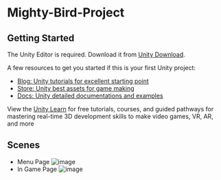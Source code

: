 # Mighty-Bird-Project

## Getting Started
The Unity Editor is required. Download it from <a href="https://unity3d.com/get-unity/download">Unity Download</a>.

A few resources to get you started if this is your first Unity project:

- [Blog: Unity tutorials for excellent starting point](https://blog.unity.com)
- [Store: Unity best assets for game making](https://assetstore.unity.com/)
- [Docs: Unity detailed documentations and examples](https://docs.unity3d.com/Manual/index.html)

View the [Unity Learn](https://learn.unity.com) for free tutorials, courses, and guided pathways for mastering real-time 3D development skills to make video games, VR, AR, and more


## Scenes
- Menu Page
![image](https://github.com/FadhlyABD/Mighty-Bird-Project/assets/114162816/ff5c9f1e-79f0-4561-8f6b-54d6aee1f991)
- In Game Page
![image](https://github.com/FadhlyABD/Mighty-Bird-Project/assets/114162816/7be2298f-f74b-40f4-80f7-8237f02b92d3)
